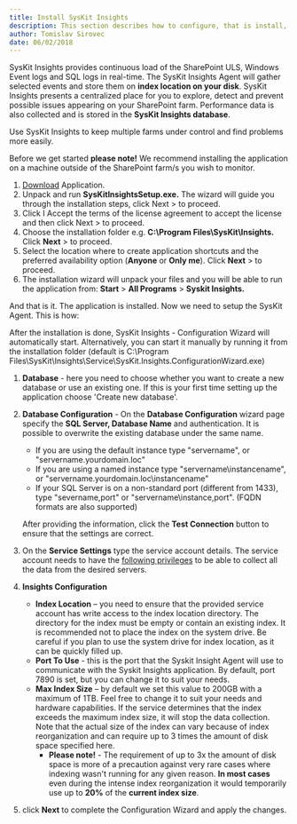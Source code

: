 ```yaml
---
title: Install SysKit Insights
description: This section describes how to configure, that is install, SysKit Insights
author: Tomislav Sirovec
date: 06/02/2018
---
```


SysKit Insights provides continuous load of the SharePoint ULS, Windows Event logs and SQL logs in real-time. The SysKit Insights Agent will gather selected events and store them on __index location on your disk__. SysKit Insights presents a centralized place for you to explore, detect and prevent possible issues appearing on your SharePoint farm. Performance data is also collected and is stored in the __SysKit Insights database__.

Use SysKit Insights to keep multiple farms under control and find problems more easily.  

Before we get started __please note!__ We recommend installing the application on a machine outside of the SharePoint farm/s you wish to monitor. 


1. [Download](https://www.syskit.com/products/insights/) Application.
2. Unpack and run __SysKitInsightsSetup.exe.__ The wizard will guide you through the installation steps, click Next > to proceed.
3. Click I Accept the terms of the license agreement to accept the license and then click Next > to proceed.
4. Choose the installation folder e.g. __C:\Program Files\SysKit\Insights.__ Click __Next__ > to proceed.
5. Select the location where to create application shortcuts and the preferred availability option (__Anyone__ or __Only me__). Click __Next__ > to proceed.
6. The installation wizard will unpack your files and you will be able to run the application from: __Start__ > __All Programs__ > __Syskit Insights.__

And that is it. The application is installed. Now we need to setup the SysKit Agent. This is how:

After the installation is done, SysKit Insights  - Configuration Wizard will automatically start. Alternatively, you can start it manually by running it from the installation folder (default is C:\Program Files\SysKit\Insights\Service\SysKit.Insights.ConfigurationWizard.exe)

1. __Database__ - here you need to choose whether you want to create a new database or use an existing one. If this is your first time setting up the application choose 'Create new database'.
2. __Database Configuration__ - On the __Database Configuration__ wizard page specify the __SQL Server, Database Name__ and authentication. It is possible to overwrite the existing database under the same name. 
   - If you are using the default instance type  "servername", or "servername.yourdomain.loc"
   - If you are using a named instance type "servername\instancename", or "servername.yourdomain.loc\instancename"
   - If your SQL Server is on a non-standard port (different from 1433), type "severname,port" or "servername\instance,port". (FQDN formats are also supported)

    After providing the information, click the __Test Connection__ button to ensure that the settings are correct.
3. On the __Service Settings__ type the service account details. The service account needs to have the [following privileges](#internal/requirements/user-permissions-requirements) to be able to collect all the data from the desired servers.
4. __Insights Configuration__
    - **Index Location** – you need to ensure that the provided service account has write access to the index location directory. The directory for the index must be empty or contain an existing index.  It is recommended not to place the index on the system drive. Be careful if you plan to use the system drive for index location, as it can be quickly filled up.
    - **Port To Use** - this is the port that the Syskit Insight Agent will use to communicate with the Syskit Insights application. By default, port 7890 is set, but you can change it to suit your needs.
    - **Max Index Size** – by default we set this value to 200GB with a maximum of 1TB. Feel free to change it to suit your needs and hardware capabilities.
    If the service determines that the index exceeds the maximum index size, it will stop the data collection. Note that the actual size of the index can vary because of index reorganization and can require up to 3 times the amount of disk space specified here.
        * __Please note!__ - The requirement of up to 3x the amount of disk space is more of a precaution against very rare cases where indexing wasn't running for any given reason. __In most cases__ even during the intense index reorganization it would temporarily use up to __20%__ of the __current index size__.
    
5. click __Next__ to complete the Configuration Wizard and apply the changes.

